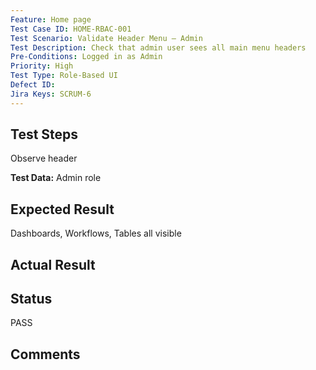 ```yaml
---
Feature: Home page
Test Case ID: HOME-RBAC-001
Test Scenario: Validate Header Menu – Admin
Test Description: Check that admin user sees all main menu headers
Pre-Conditions: Logged in as Admin
Priority: High
Test Type: Role-Based UI
Defect ID: 
Jira Keys: SCRUM-6
---
```


## Test Steps
Observe header

**Test Data:** Admin role

## Expected Result
Dashboards, Workflows, Tables all visible

## Actual Result


## Status
PASS

## Comments

